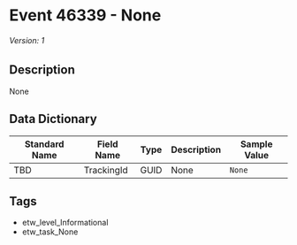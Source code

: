 # Event 46339 - None
###### Version: 1

## Description
None

## Data Dictionary
|Standard Name|Field Name|Type|Description|Sample Value|
|---|---|---|---|---|
|TBD|TrackingId|GUID|None|`None`|

## Tags
* etw_level_Informational
* etw_task_None